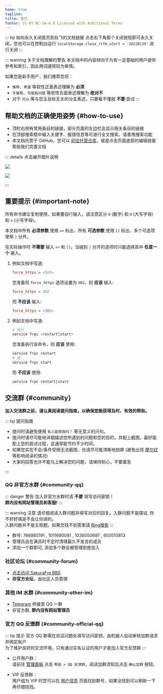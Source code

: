 ```yaml
---
home: true
tagline:
title: 首页
footer: CC-BY-NC-SA-4.0 Licensed with Additional Terms
---
```

 
::: tip 如何永久关闭首页到处飞的文档链接
点击右下角那个关闭按钮即可永久关闭，您也可以在控制台运行 `localStorage.close_rtfm_alert = '20220119'` 进行关闭
:::

::: warning 关于文档理解的警告
本文档中的内容倾向于为有一定基础的用户提供参考和索引，因此用词通常较为审慎。

如果您是新手用户，我们推荐您将：

- `推荐`、`希望` 等软性正面表述理解为 **必须**
- `不推荐`、`可能有问题` 等软性负面表述理解为 **绝对不**
- 对于 `可以` 等与您主目标无关的分支表述，只要看不懂就 **不要** 尝试
:::

## 帮助文档的正确使用姿势 {#how-to-use}

- 顶栏右侧有常用条目的链接，部分页面的左边栏会显示相关条目的链接
- 在顶部搜索框中输入关键字、报错信息等可进行全文搜索，请善用搜索功能
- 本文档托管于 GitHub，您可以 [前往托管仓库](https://github.com/natfrp/wiki)，或是点击页面底部的编辑链接帮助我们完善文档

::: details 点击展开图片说明

![](./_images/index-1.png)

![](./_images/index-2.png)

:::

## 重要提示 {#important-note}

所有命令建议复制使用，如果要自行输入，请注意区分 `0` (数字) 和 `O` (大写字母) 和 `o` (小写字母)。

本文档中所有 **必须参数** 使用 `<>` 标出，所有 **可选参数** 使用 `[]` 标出，多个可选项使用 `|` 分开。

在实际操作时 **不需要** 输入 `<>` 和 `[]`，当碰到 `|` 分开的选项时只能选择其中 **任意一个** 输入。

1. 例如文档中写道:

   ```ini
   force_https = <Int>
   ```

   您准备将 `force_https` 选项设置为 `302`，则 **应该** 输入:

   ```ini
   force_https = 302
   ```

   而 **不应该** 输入:

   ```ini
   force_https = <302>
   ```

2. 例如文档中写道:

   ```bash
   # 执行
   service frpc <restart|start>
   ```

   您准备执行该命令，则 **应该** 使用:

   ```bash
   service frpc restart
   # 或
   service frpc start
   ```

   而 **不应该** 使用:

   ```bash
   service frpc restart|start
   ```

## 交流群 {#community}

**加入交流群之前，请认真阅读提问指南，以确保您能获得及时、有效的帮助。**

::: tip 提问指南

- 提问时请避免使用 `有人能帮我吗？` 等无意义的问句。
- 提问时请尽可能地详细描述您所遇到的问题和您的目的，并配上截图，最好能配上您的尝试过程，这通常能节约不少时间。
- 如果您实在不会/条件受限无法截图，也请尽可能清晰地拍屏 (避免出现 [摩尔纹](https://baike.baidu.com/item/%E6%91%A9%E5%B0%94%E7%BA%B9/108352) 等影响阅读的情况)
- 大家的回答也许不能马上解决您的问题，请保持耐心，不要着急

:::

### QQ 非官方水群 {#community-qq}

::: danger 警告
加入非官方水群时请 **不要** 填写访问密钥！  
**群内没有网站管理员和客服!**
:::

::: warning 注意
请仔细阅读入群问题并填写对应的回复。入群问题不是摆设, 你不好好填是不会让你进的。  
入群问题并不是主观题。如果您找不到答案请 [Bing搜索](https://www.bing.com/)
:::

- 群号: 766865191 , 1011690081 , 1036050697 , 650510813
- 管理员会在满员时不定时清理最久不发言的成员
- 添加一个群即可, 添加多个群会被管理拒绝加入

### 社区论坛 {#community-forum}

- [点击访问 SakuraFrp BBS](https://www.natfrpbbs.com)
- **非官方论坛**，由社区人员管理

### 其他 IM 水群 {#community-other-im}

- [Telegram](https://t.me/natfrp_unofficial) 桥接至 QQ 一群
- 非官方群, **群内没有网站管理员**

### 官方 QQ 反馈群 {#community-official-qq}

::: tip 提示
官方 QQ 群需在验证问题处填写访问密钥，由机器人自动审核加群请求并绑定账户  
为了维护良好的交流环境，只有通过实名认证的用户才能加入官方反馈群
:::

- 公开用户群：  
  请前往 [管理面板](https://www.natfrp.com/user/) 点击 `帮助 > QQ 反馈群`，阅读加群须知后点击 `确认加群` 按钮。

- VIP 反馈群：  
  用户组为 VIP 时您可以在 [用户信息](https://www.natfrp.com/user/profile) 页面找到群号，如果没找到可以刷新一下再仔细找找。
